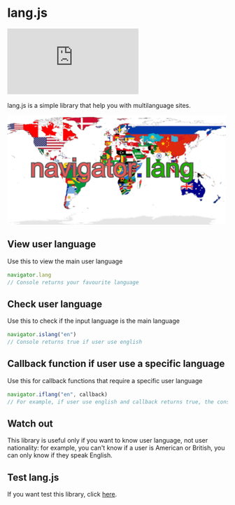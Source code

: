 # lang.js

[![Visits Badge](https://badges.pufler.dev/visits/Bellisario/lang.js)](https://badges.pufler.dev)

lang.js is a simple library that help you with multilanguage sites.

<a href="#"><img src="https://raw.githubusercontent.com/Bellisario/lang.js/main/.github/images/navigator-lang.png" width="500"/></a>

## View user language

Use this to view the main user language
```javascript
navigator.lang
// Console returns your favourite language
```

## Check user language

Use this to check if the input language is the main language
```javascript
navigator.islang("en")
// Console returns true if user use english
```

## Callback function if user use a specific language

Use this for callback functions that require a specific user language
```javascript
navigator.iflang("en", callback)
// For example, if user use english and callback returns true, the console returns true, too.
```

## Watch out

This library is useful only if you want to know user language, not user nationality: for example, you can't know if a user is American or British, you can only know if they speak English.

## Test lang.js

If you want test this library, click [here](https://bellisario.github.io/lang.js/test/).
